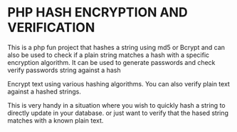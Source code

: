 # PHP HASH ENCRYPTION AND VERIFICATION

This is a php fun project that hashes a string using md5 or Bcrypt and can also be used to check if a plain string matches a hash with a specific encryption algorithm. It can be used to generate passwords and check verify passwords string against a hash

Encrypt text using various hashing algorithms. You can also verify plain text against a hashed strings.

This is very handy in a situation where you wish to quickly hash a string to directly update in your database. or just want to verify that the hased string matches with a known plain text.
